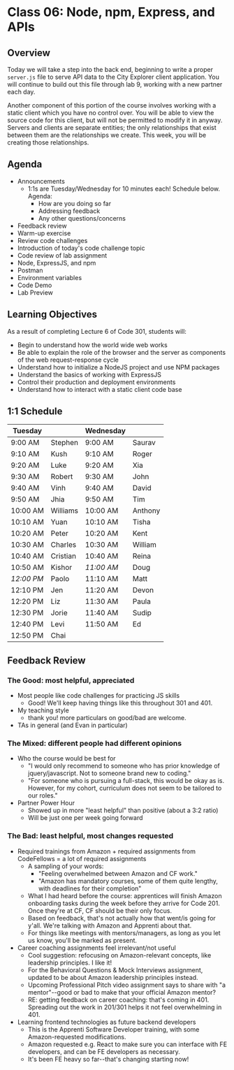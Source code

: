 # Class 06: Node, npm, Express, and APIs

## Overview

Today we will take a step into the back end, beginning to write a proper `server.js` file to serve API data to the City Explorer client application. You will continue to build out this file through lab 9, working with a new partner each day.

Another component of this portion of the course involves working with a static client which you have no control over. You will be able to view the source code for this client, but will not be permitted to modify it in anyway. Servers and clients are separate entities; the only relationships that exist between them are the relationships we create. This week, you will be creating those relationships.

## Agenda

- Announcements
    - 1:1s are Tuesday/Wednesday for 10 minutes each! Schedule below. Agenda:
        - How are you doing so far
        - Addressing feedback
        - Any other questions/concerns
- Feedback review
- Warm-up exercise
- Review code challenges
- Introduction of today's code challenge topic
- Code review of lab assignment
- Node, ExpressJS, and npm
- Postman
- Environment variables
- Code Demo
- Lab Preview

## Learning Objectives

As a result of completing Lecture 6 of Code 301, students will:
- Begin to understand how the world wide web works
- Be able to explain the role of the browser and the server as components of the web request-response cycle
- Understand how to initialize a NodeJS project and use NPM packages
- Understand the basics of working with ExpressJS
- Control their production and deployment environments
- Understand how to interact with a static client code base


## 1:1 Schedule

|Tuesday| |Wednesday| |
|-|-|-|-|
|9:00 AM|Stephen|9:00 AM|Saurav|
|9:10 AM|Kush|9:10 AM|Roger|
|9:20 AM|Luke|9:20 AM|Xia|
|9:30 AM|Robert|9:30 AM|John|
|9:40 AM|Vinh|9:40 AM|David|
|9:50 AM|Jhia|9:50 AM|Tim|
|10:00 AM|Williams|10:00 AM|Anthony|
|10:10 AM|Yuan|10:10 AM|Tisha|
|10:20 AM|Peter|10:20 AM|Kent|
|10:30 AM|Charles|10:30 AM|William|
|10:40 AM|Cristian|10:40 AM|Reina|
|10:50 AM|Kishor| *11:00 AM* |Doug|
| *12:00 PM* |Paolo|11:10 AM|Matt|
|12:10 PM|Jen|11:20 AM|Devon|
|12:20 PM|Liz|11:30 AM|Paula|
|12:30 PM|Jorie|11:40 AM|Sudip|
|12:40 PM|Levi|11:50 AM|Ed|
|12:50 PM|Chai|

## Feedback Review

### The Good: most helpful, appreciated
- Most people like code challenges for practicing JS skills
    - Good! We'll keep having things like this throughout 301 and 401.
- My teaching style
    - thank you! more particulars on good/bad are welcome.
- TAs in general (and Evan in particular)


### The Mixed: different people had different opinions
- Who the course would be best for
    - "I would only recommend to someone who has prior knowledge of jquery/javascript. Not to someone brand new to coding."
    - "For someone who is pursuing a full-stack, this would be okay as is. However, for my cohort, curriculum does not seem to be tailored to our roles."
- Partner Power Hour
    - Showed up in more "least helpful" than positive (about a 3:2 ratio)
    - Will be just one per week going forward

### The Bad: least helpful, most changes requested
- Required trainings from Amazon + required assignments from CodeFellows = a lot of required assignments
    - A sampling of your words:
        - "Feeling overwhelmed between Amazon and CF work."
        - "Amazon has mandatory courses, some of them quite lengthy, with deadlines for their completion"
    - What I had heard before the course: apprentices will finish Amazon onboarding tasks during the week before they arrive for Code 201. Once they're at CF, CF should be their only focus.
    - Based on feedback, that's not actually how that went/is going for y'all. We're talking with Amazon and Apprenti about that.
    - For things like meetings with mentors/managers, as long as you let us know, you'll be marked as present.
- Career coaching assignments feel irrelevant/not useful
    - Cool suggestion: refocusing on Amazon-relevant concepts, like leadership principles. I like it!
    - For the Behavioral Questions & Mock Interviews assignment, updated to be about Amazon leadership principles instead.
    - Upcoming Professional Pitch video assignment says to share with "a mentor"--good or bad to make that your official Amazon mentor?
    - RE: getting feedback on career coaching: that's coming in 401. Spreading out the work in 201/301 helps it not feel overwhelming in 401.
- Learning frontend technologies as future backend developers
    - This is the Apprenti Software Developer training, with some Amazon-requested modifications.
    - Amazon requested e.g. React to make sure you can interface with FE developers, and can be FE developers as necessary.
    - It's been FE heavy so far--that's changing starting now!
